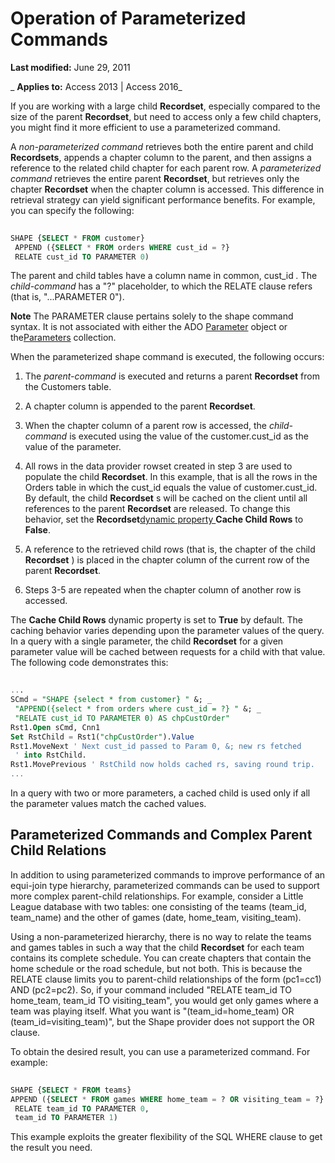 
# Operation of Parameterized Commands

 **Last modified:** June 29, 2011

 _ **Applies to:** Access 2013 | Access 2016_

If you are working with a large child  **Recordset**, especially compared to the size of the parent **Recordset**, but need to access only a few child chapters, you might find it more efficient to use a parameterized command.

A  _non-parameterized command_ retrieves both the entire parent and child **Recordsets**, appends a chapter column to the parent, and then assigns a reference to the related child chapter for each parent row.
A  _parameterized command_ retrieves the entire parent **Recordset**, but retrieves only the chapter **Recordset** when the chapter column is accessed. This difference in retrieval strategy can yield significant performance benefits.
For example, you can specify the following:



```sql
 
SHAPE {SELECT * FROM customer} 
 APPEND ({SELECT * FROM orders WHERE cust_id = ?} 
 RELATE cust_id TO PARAMETER 0) 

```

The parent and child tables have a column name in common, cust_id _._ The _child-command_ has a "?" placeholder, to which the RELATE clause refers (that is, "...PARAMETER 0").

 **Note**  The PARAMETER clause pertains solely to the shape command syntax. It is not associated with either the ADO [Parameter](7577598e-3d0c-30c6-5f24-1cfe98791798.md) object or the[Parameters](554387c3-3572-5391-3b24-c7d3443844cd.md) collection.

When the parameterized shape command is executed, the following occurs:

1. The  _parent-command_ is executed and returns a parent **Recordset** from the Customers table.
    
2. A chapter column is appended to the parent  **Recordset**.
    
3. When the chapter column of a parent row is accessed, the  _child-command_ is executed using the value of the customer.cust_id as the value of the parameter.
    
4. All rows in the data provider rowset created in step 3 are used to populate the child  **Recordset**. In this example, that is all the rows in the Orders table in which the cust_id equals the value of customer.cust_id. By default, the child **Recordset** s will be cached on the client until all references to the parent **Recordset** are released. To change this behavior, set the **Recordset**[dynamic property ](437beced-b97a-894d-b08f-4a322629a5a6.md) **Cache Child Rows** to **False**.
    
5. A reference to the retrieved child rows (that is, the chapter of the child  **Recordset** ) is placed in the chapter column of the current row of the parent **Recordset**.
    
6. Steps 3-5 are repeated when the chapter column of another row is accessed.
    
The  **Cache Child Rows** dynamic property is set to **True** by default. The caching behavior varies depending upon the parameter values of the query. In a query with a single parameter, the child **Recordset** for a given parameter value will be cached between requests for a child with that value. The following code demonstrates this:



```sql
 
... 
SCmd = "SHAPE {select * from customer} " &; _ 
 "APPEND({select * from orders where cust_id = ?} " &; _ 
 "RELATE cust_id TO PARAMETER 0) AS chpCustOrder" 
Rst1.Open sCmd, Cnn1 
Set RstChild = Rst1("chpCustOrder").Value 
Rst1.MoveNext ' Next cust_id passed to Param 0, &; new rs fetched 
 ' into RstChild. 
Rst1.MovePrevious ' RstChild now holds cached rs, saving round trip. 
... 

```

In a query with two or more parameters, a cached child is used only if all the parameter values match the cached values.

## Parameterized Commands and Complex Parent Child Relations

In addition to using parameterized commands to improve performance of an equi-join type hierarchy, parameterized commands can be used to support more complex parent-child relationships. For example, consider a Little League database with two tables: one consisting of the teams (team_id, team_name) and the other of games (date, home_team, visiting_team).

Using a non-parameterized hierarchy, there is no way to relate the teams and games tables in such a way that the child  **Recordset** for each team contains its complete schedule. You can create chapters that contain the home schedule or the road schedule, but not both. This is because the RELATE clause limits you to parent-child relationships of the form (pc1=cc1) AND (pc2=pc2). So, if your command included "RELATE team_id TO home_team, team_id TO visiting_team", you would get only games where a team was playing itself. What you want is "(team_id=home_team) OR (team_id=visiting_team)", but the Shape provider does not support the OR clause.

To obtain the desired result, you can use a parameterized command. For example:




```sql
 
SHAPE {SELECT * FROM teams} 
APPEND ({SELECT * FROM games WHERE home_team = ? OR visiting_team = ?} 
 RELATE team_id TO PARAMETER 0, 
 team_id TO PARAMETER 1) 

```

This example exploits the greater flexibility of the SQL WHERE clause to get the result you need.

